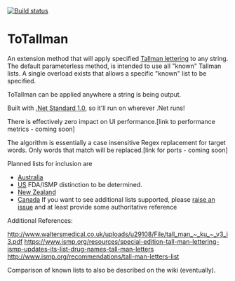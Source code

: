[![Build status](https://build.appcenter.ms/v0.1/apps/a6be2a99-b1cf-4c56-9d5e-9ab6687020e0/branches/master/badge)](https://appcenter.ms)

# ToTallman
An extension method that will apply specified [Tallman lettering](https://en.wikipedia.org/wiki/Tall_Man_lettering) to any string.
The default parameterless method, is intended to use all "known" Tallman lists.
A single overload exists that allows a specific "known" list to be specified.

ToTallman can be applied anywhere a string is being output.

Built with [.Net Standard 1.0](http://immo.landwerth.net/netstandard-versions/#), so it'll run on wherever .Net runs!

There is effectively zero impact on UI performance.[link to performance metrics - coming soon]

The algorithm is essentially a case insensitive Regex replacement for target words. Only words that match will be replaced.[link for ports - coming soon]


Planned lists for inclusion are
* [Australia](https://www.safetyandquality.gov.au/wp-content/uploads/2018/01/National-Tall-Man-Lettering-List-Nov-2017.pdf)
* [US](https://www.ismp.org/sites/default/files/attachments/2017-11/tallmanletters.pdf) FDA/ISMP distinction to be determined.
* [New Zealand](https://www.hqsc.govt.nz/our-programmes/medication-safety/projects/tall-man-lettering/)
* [Canada](https://www.ismp-canada.org/download/TALLman/Principles_for_the_Application_of_TALLman_Lettering_in_Canada.pdf)
If you want to see additional lists supported, please [raise an issue](https://github.com/MattCordell/ToTallman/issues/new) and at least provide some authoritative reference

Additional References:

http://www.waltersmedical.co.uk/uploads/u29108/File/tall_man_~_ku_~_v3_i3.pdf
https://www.ismp.org/resources/special-edition-tall-man-lettering-ismp-updates-its-list-drug-names-tall-man-letters
http://www.ismp.org/recommendations/tall-man-letters-list

Comparison of known lists to also be described on the wiki (eventually).





